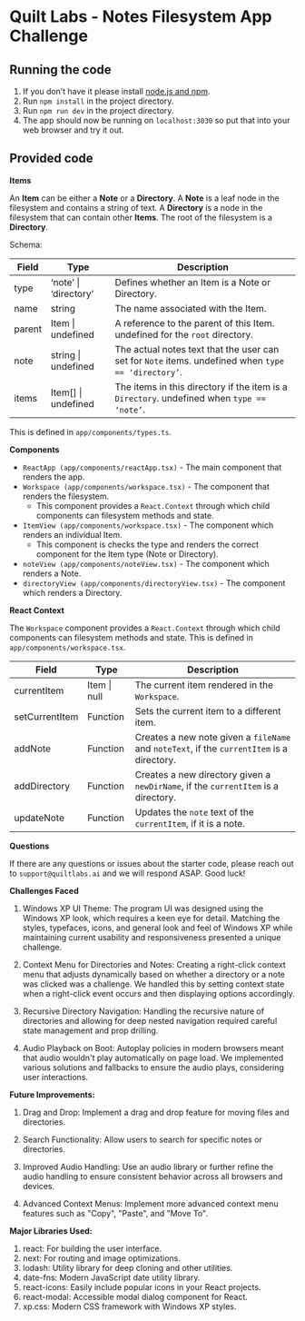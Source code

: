 # Quilt Labs - Notes Filesystem App Challenge

## Running the code

1. If you don’t have it please install [node.js and npm](https://docs.npmjs.com/downloading-and-installing-node-js-and-npm).
2. Run `npm install` in the project directory.
3. Run `npm run dev` in the project directory.
4. The app should now be running on `localhost:3030` so put that into your web browser and try it out.


## Provided code

**Items**

An **Item** can be either a **Note** or a **Directory**. A **Note** is a leaf node in the filesystem and contains a string of text. A **Directory** is a node in the filesystem that can contain other **Items**. The root of the filesystem is a **Directory**.

Schema:

| **Field** | **Type**              | **Description**                                                                                       |
|-----------|-----------------------|-------------------------------------------------------------------------------------------------------|
| type      | ‘note’ \| ‘directory’ | Defines whether an Item is a Note or Directory.                                                       |
| name      | string                | The name associated with the Item.                                                                    |
| parent    | Item \| undefined     | A reference to the parent of this Item.   undefined for the `root` directory.                         |
| note      | string \| undefined   | The actual notes text that the user can set for `Note` items.   undefined when `type == ‘directory’`. |
| items     | Item[] \| undefined   | The items in this directory if the item is a `Directory`.   undefined when `type == ‘note’`.          |

This is defined in `app/components/types.ts`.

**Components**

* `ReactApp (app/components/reactApp.tsx)` - The main component that renders the app.
* `Workspace (app/components/workspace.tsx)` - The component that renders the filesystem.
  * This component provides a `React.Context` through which child components can filesystem methods and state.
* `ItemView (app/components/workspace.tsx)` - The component which renders an individual Item.
  * This component is checks the type and renders the correct component for the Item type (Note or Directory).
* `noteView (app/components/noteView.tsx)` - The component which renders a Note.
* `directoryView (app/components/directoryView.tsx)` - The component which renders a Directory.

**React Context**

The `Workspace` component provides a `React.Context` through which child components can filesystem methods and state. This is defined in `app/components/workspace.tsx`.

| **Field**      | **Type**     | **Description**                                                                            |
|----------------|--------------|--------------------------------------------------------------------------------------------|
| currentItem    | Item \| null | The current item rendered in the `Workspace`.                                              |
| setCurrentItem | Function     | Sets the current item to a different item.                                                 |
| addNote        | Function     | Creates a new note given a `fileName` and `noteText`, if the `currentItem` is a directory. |
| addDirectory   | Function     | Creates a new directory given a `newDirName`, if the `currentItem` is a directory.         |
| updateNote     | Function     | Updates the `note` text of the `currentItem`, if it is a note.                             |

**Questions**

If there are any questions or issues about the starter code, please reach out to `support@quiltlabs.ai` and we will respond ASAP. Good luck!

**Challenges Faced**
1. Windows XP UI Theme: The program UI was designed using the Windows XP look, which requires a keen eye for detail. Matching the styles, typefaces, icons, and general look and feel of Windows XP while maintaining current usability and responsiveness presented a unique challenge.

2. Context Menu for Directories and Notes: Creating a right-click context menu that adjusts dynamically based on whether a directory or a note was clicked was a challenge. We handled this by setting context state when a right-click event occurs and then displaying options accordingly.

3. Recursive Directory Navigation: Handling the recursive nature of directories and allowing for deep nested navigation required careful state management and prop drilling.

4. Audio Playback on Boot: Autoplay policies in modern browsers meant that audio wouldn't play automatically on page load. We implemented various solutions and fallbacks to ensure the audio plays, considering user interactions.


**Future Improvements:**
1. Drag and Drop: Implement a drag and drop feature for moving files and directories.

2. Search Functionality: Allow users to search for specific notes or directories.

3. Improved Audio Handling: Use an audio library or further refine the audio handling to ensure consistent behavior across all browsers and devices.

4. Advanced Context Menus: Implement more advanced context menu features such as "Copy", "Paste", and "Move To".

**Major Libraries Used:**
1. react: For building the user interface.
2. next: For routing and image optimizations.
3. lodash: Utility library for deep cloning and other utilities.
4. date-fns: Modern JavaScript date utility library.
5. react-icons: Easily include popular icons in your React projects.
6. react-modal: Accessible modal dialog component for React.
7. xp.css: Modern CSS framework with Windows XP styles.
